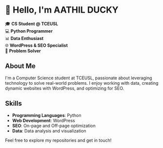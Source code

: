 # 👋 Hello, I'm AATHIL DUCKY

🎓 **CS Student @ TCEUSL**  
💻 **Python Programmer**  
📊 **Data Enthusiast**  
🌐 **WordPress & SEO Specialist**  
🧩 **Problem Solver**

## About Me
I'm a Computer Science student at TCEUSL, passionate about leveraging technology to solve real-world problems. I enjoy working with data, creating dynamic websites with WordPress, and optimizing for SEO.

## Skills
- **Programming Languages**: Python
- **Web Development**: WordPress
- **SEO**: On-page and Off-page optimization
- **Data**: Data analysis and visualization


Feel free to explore my repositories and get in touch!
